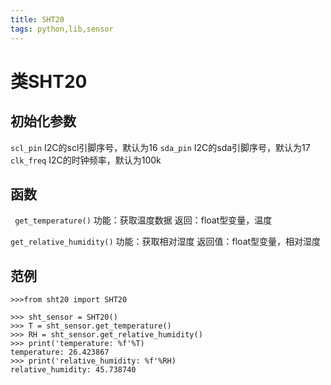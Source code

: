 ```yaml
---
title: SHT20
tags: python,lib,sensor
---
```


# 类SHT20
## 初始化参数
``scl_pin`` I2C的scl引脚序号，默认为16
``sda_pin`` I2C的sda引脚序号，默认为17
``clk_freq`` I2C的时钟频率，默认为100k

## 函数
`` get_temperature()``
功能：获取温度数据
返回：float型变量，温度

``get_relative_humidity()``
功能：获取相对湿度
返回值：float型变量，相对湿度

## 范例
```
>>>from sht20 import SHT20

>>> sht_sensor = SHT20()
>>> T = sht_sensor.get_temperature()
>>> RH = sht_sensor.get_relative_humidity()
>>> print('temperature: %f'%T)
temperature: 26.423867
>>> print('relative_humidity: %f'%RH)
relative_humidity: 45.738740
```